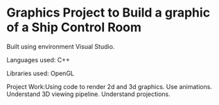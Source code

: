 <h1>Graphics Project to Build a graphic of a Ship Control Room</h1>
Built using environment Visual Studio.

Languages used: C++

Libraries used: OpenGL

Project Work:Using code to render 2d and 3d graphics. Use animations. Understand 3D viewing pipeline. Understand projections.

